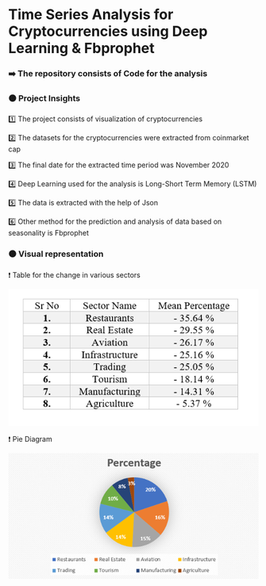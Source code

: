 # Time Series Analysis for Cryptocurrencies using Deep Learning & Fbprophet

### ➡️ The repository consists of Code for the analysis

### ⚫️ Project Insights

1️⃣ The project consists of visualization of cryptocurrencies

2️⃣ The datasets for the cryptocurrencies were extracted from coinmarket cap

3️⃣ The final date for the extracted time period was November 2020

4️⃣ Deep Learning used for the analysis is Long-Short Term Memory (LSTM)

5️⃣ The data is extracted with the help of Json

6️⃣ Other method for the prediction and analysis of data based on seasonality is Fbprophet

### ⚫️ Visual representation 

❗️  Table for the change in various sectors

![](https://github.com/yashindulkar/Comparative-Study-of-Covid-19/blob/master/Images/Table.PNG)

❗️  Pie Diagram 

![](https://github.com/yashindulkar/Comparative-Study-of-Covid-19/blob/master/Images/Pie%20Diagram.PNG)
